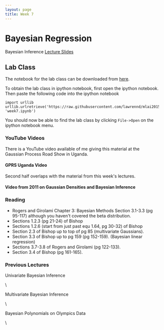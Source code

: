 ```yaml
---
layout: page
title: Week 7
---
```


Bayesian Regression
===================

Bayesian Inference [Lecture
Slides](./assets/w7_bayesianRegression.pdf)

Lab Class
---------

The notebook for the lab class can be downloaded from
[here](http://nbviewer.ipython.org/github/lawrennd/mlai2015/blob/master/week7.ipynb).

To obtain the lab class in ipython notebook, first open the ipython
notebook. Then paste the following code into the ipython notebook

    import urllib
    urllib.urlretrieve('https://raw.githubusercontent.com/lawrennd/mlai2015/master/week7.ipynb', 'week7.ipynb')

You should now be able to find the lab class by clicking `File->Open` on
the ipython notebook menu.

### YouTube Videos

There is a YouTube video available of me giving this material at the
Gaussian Process Road Show in Uganda.

#### GPRS Uganda Video

Second half overlaps with the material from this week's lectures.

#### Video from 2011 on Gaussian Densities and Bayesian Inference

### Reading

-   Rogers and Girolami Chapter 3: Bayesian Methods Section 3.1-3.3 (pg
    95-117) although you haven't covered the beta distribution.
-   Sections 1.2.3 (pg 21-24) of Bishop
-   Sections 1.2.6 (start from just past equ 1.64, pg 30-32) of Bishop
-   Section 2.3 of Bishop up to top of pg 85 (multivariate Gaussians).
-   Section 3.3 of Bishop up to pg 159 (pg 152-159). (Bayesian linear
    regression)
-   Sections 3.7-3.8 of Rogers and Girolami (pg 122-133).
-   Section 3.4 of Bishop (pg 161-165).

### Previous Lectures

Univariate Bayesian Inference

\

Multivariate Bayesian Inference

\

Bayesian Polynomials on Olympics Data

\

